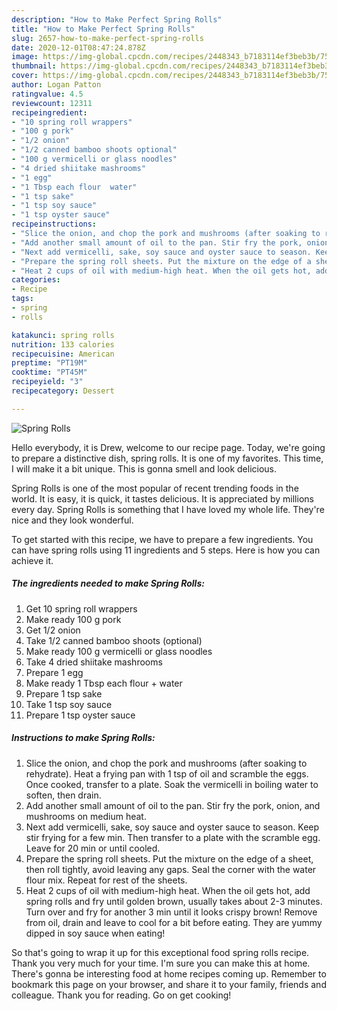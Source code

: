 ```yaml
---
description: "How to Make Perfect Spring Rolls"
title: "How to Make Perfect Spring Rolls"
slug: 2657-how-to-make-perfect-spring-rolls
date: 2020-12-01T08:47:24.878Z
image: https://img-global.cpcdn.com/recipes/2448343_b7183114ef3beb3b/751x532cq70/spring-rolls-recipe-main-photo.jpg
thumbnail: https://img-global.cpcdn.com/recipes/2448343_b7183114ef3beb3b/751x532cq70/spring-rolls-recipe-main-photo.jpg
cover: https://img-global.cpcdn.com/recipes/2448343_b7183114ef3beb3b/751x532cq70/spring-rolls-recipe-main-photo.jpg
author: Logan Patton
ratingvalue: 4.5
reviewcount: 12311
recipeingredient:
- "10 spring roll wrappers"
- "100 g pork"
- "1/2 onion"
- "1/2 canned bamboo shoots optional"
- "100 g vermicelli or glass noodles"
- "4 dried shiitake mashrooms"
- "1 egg"
- "1 Tbsp each flour  water"
- "1 tsp sake"
- "1 tsp soy sauce"
- "1 tsp oyster sauce"
recipeinstructions:
- "Slice the onion, and chop the pork and mushrooms (after soaking to rehydrate). Heat a frying pan with 1 tsp of oil and scramble the eggs. Once cooked, transfer to a plate. Soak the vermicelli in boiling water to soften, then drain."
- "Add another small amount of oil to the pan. Stir fry the pork, onion, and mushrooms on medium heat."
- "Next add vermicelli, sake, soy sauce and oyster sauce to season. Keep stir frying for a few min. Then transfer to a plate with the scramble egg. Leave for 20 min or until cooled."
- "Prepare the spring roll sheets. Put the mixture on the edge of a sheet, then roll tightly, avoid leaving any gaps. Seal the corner with the water flour mix. Repeat for rest of the sheets."
- "Heat 2 cups of oil with medium-high heat. When the oil gets hot, add spring rolls and fry until golden brown, usually takes about 2-3 minutes. Turn over and fry for another 3 min until it looks crispy brown! Remove from oil, drain and leave to cool for a bit before eating. They are yummy dipped in soy sauce when eating!"
categories:
- Recipe
tags:
- spring
- rolls

katakunci: spring rolls 
nutrition: 133 calories
recipecuisine: American
preptime: "PT19M"
cooktime: "PT45M"
recipeyield: "3"
recipecategory: Dessert

---
```



![Spring Rolls](https://img-global.cpcdn.com/recipes/2448343_b7183114ef3beb3b/751x532cq70/spring-rolls-recipe-main-photo.jpg)

Hello everybody, it is Drew, welcome to our recipe page. Today, we're going to prepare a distinctive dish, spring rolls. It is one of my favorites. This time, I will make it a bit unique. This is gonna smell and look delicious.

Spring Rolls is one of the most popular of recent trending foods in the world. It is easy, it is quick, it tastes delicious. It is appreciated by millions every day. Spring Rolls is something that I have loved my whole life. They're nice and they look wonderful.




To get started with this recipe, we have to prepare a few ingredients. You can have spring rolls using 11 ingredients and 5 steps. Here is how you can achieve it.

<!--inarticleads1-->

##### The ingredients needed to make Spring Rolls:

1. Get 10 spring roll wrappers
1. Make ready 100 g pork
1. Get 1/2 onion
1. Take 1/2 canned bamboo shoots (optional)
1. Make ready 100 g vermicelli or glass noodles
1. Take 4 dried shiitake mashrooms
1. Prepare 1 egg
1. Make ready 1 Tbsp each flour + water
1. Prepare 1 tsp sake
1. Take 1 tsp soy sauce
1. Prepare 1 tsp oyster sauce




<!--inarticleads2-->

##### Instructions to make Spring Rolls:

1. Slice the onion, and chop the pork and mushrooms (after soaking to rehydrate). Heat a frying pan with 1 tsp of oil and scramble the eggs. Once cooked, transfer to a plate. Soak the vermicelli in boiling water to soften, then drain.
1. Add another small amount of oil to the pan. Stir fry the pork, onion, and mushrooms on medium heat.
1. Next add vermicelli, sake, soy sauce and oyster sauce to season. Keep stir frying for a few min. Then transfer to a plate with the scramble egg. Leave for 20 min or until cooled.
1. Prepare the spring roll sheets. Put the mixture on the edge of a sheet, then roll tightly, avoid leaving any gaps. Seal the corner with the water flour mix. Repeat for rest of the sheets.
1. Heat 2 cups of oil with medium-high heat. When the oil gets hot, add spring rolls and fry until golden brown, usually takes about 2-3 minutes. Turn over and fry for another 3 min until it looks crispy brown! Remove from oil, drain and leave to cool for a bit before eating. They are yummy dipped in soy sauce when eating!




So that's going to wrap it up for this exceptional food spring rolls recipe. Thank you very much for your time. I'm sure you can make this at home. There's gonna be interesting food at home recipes coming up. Remember to bookmark this page on your browser, and share it to your family, friends and colleague. Thank you for reading. Go on get cooking!
